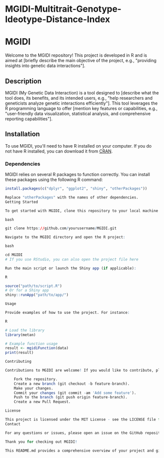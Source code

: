 # MGIDI-Multitrait-Genotype-Ideotype-Distance-Index


# MGIDI

Welcome to the MGIDI repository! This project is developed in R and is aimed at [briefly describe the main objective of the project, e.g., "providing insights into genetic data interactions"].

## Description

MGIDI (My Genetic Data Interaction) is a tool designed to [describe what the tool does, its benefits, and its intended users, e.g., "help researchers and geneticists analyze genetic interactions efficiently"]. This tool leverages the R programming language to offer [mention key features or capabilities, e.g., "user-friendly data visualization, statistical analysis, and comprehensive reporting capabilities"].

## Installation

To use MGIDI, you'll need to have R installed on your computer. If you do not have R installed, you can download it from [CRAN](https://cran.r-project.org/).

### Dependencies

MGIDI relies on several R packages to function correctly. You can install these packages using the following R command:

```R
install.packages(c("dplyr", "ggplot2", "shiny", "otherPackages"))

Replace "otherPackages" with the names of other dependencies.
Getting Started

To get started with MGIDI, clone this repository to your local machine by using the following command in your terminal:

bash

git clone https://github.com/yourusername/MGIDI.git

Navigate to the MGIDI directory and open the R project:

bash

cd MGIDI
# If you use RStudio, you can also open the project file here

Run the main script or launch the Shiny app (if applicable):

R

source("path/to/script.R")
# Or for a Shiny app
shiny::runApp("path/to/app/")

Usage

Provide examples of how to use the project. For instance:

R

# Load the library
library(metan)

# Example function usage
result <- mgidiFunction(data)
print(result)

Contributing

Contributions to MGIDI are welcome! If you would like to contribute, please follow these steps:

    Fork the repository.
    Create a new branch (git checkout -b feature-branch).
    Make your changes.
    Commit your changes (git commit -am 'Add some feature').
    Push to the branch (git push origin feature-branch).
    Create a new Pull Request.

License

This project is licensed under the MIT License - see the LICENSE file for details.
Contact

For any questions or issues, please open an issue on the GitHub repository, or contact [your email] directly.

Thank you for checking out MGIDI!

This README.md provides a comprehensive overview of your project and gives clear instructions on how to install, use, and contribute to MGIDI. Make sure to adjust the content to accurately reflect the specifics of your project and its dependencies.

